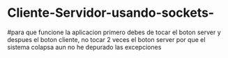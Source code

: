 # Cliente-Servidor-usando-sockets-

#para que funcione la aplicacion primero debes de tocar el boton server y despues el boton cliente, no tocar 2 veces el boton server por que el sistema colapsa
aun no he depurado las excepciones
